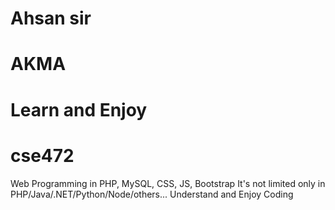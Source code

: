 # Ahsan sir

# AKMA

# Learn and Enjoy

# cse472

Web Programming in PHP, MySQL, CSS, JS, Bootstrap
It's not limited only in PHP/Java/.NET/Python/Node/others...
Understand and Enjoy Coding
